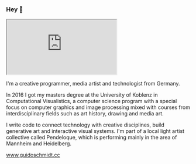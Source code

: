 ### Hey 👋

<iframe src="https://guidoschmidt.cc"></iframe> 

I'm a creative programmer, media artist and technologist from Germany.

In 2016 I got my masters degree at the University of Koblenz in Computational Visualistics, a computer science program with a special focus on computer graphics and image processing mixed with courses from interdisciplinary fields such as art history, drawing and media art.

I write code to connect technology with creative disciplines, build generative art and interactive visual systems. I'm part of a local light artist collective called Pendeloque, which is performing mainly in the area of Mannheim and Heidelberg.

www.guidoschmidt.cc
